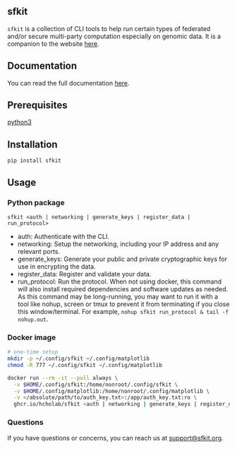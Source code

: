 ## sfkit

`sfkit` is a collection of CLI tools to help run certain types of federated and/or secure multi-party computation especially on genomic data. It is a companion to the website [here](https://sfkit.org/).

## Documentation

You can read the full documentation [here](https://sfkit.readthedocs.io/en/latest/).

## Prerequisites

[python3](https://www.python.org/downloads/)

## Installation

`pip install sfkit`

## Usage

### Python package

`sfkit <auth | networking | generate_keys | register_data | run_protocol>`

- auth: Authenticate with the CLI.
- networking: Setup the networking, including your IP address and any relevant ports.
- generate_keys: Generate your public and private cryptographic keys for use in encrypting the data.
- register_data: Register and validate your data.
- run_protocol: Run the protocol. When not using docker, this command will also install required dependencies and software updates as needed. As this command may be long-running, you may want to run it with a tool like nohup, screen or tmux to prevent it from terminating if you close this window/terminal. For example, `nohup sfkit run_protocol & tail -f nohup.out`.

### Docker image

```sh
# one-time setup
mkdir -p ~/.config/sfkit ~/.config/matplotlib
chmod -R 777 ~/.config/sfkit ~/.config/matplotlib

docker run --rm -it --pull always \
  -v $HOME/.config/sfkit:/home/nonroot/.config/sfkit \
  -v $HOME/.config/matplotlib:/home/nonroot/.config/matplotlib \
  -v </absolute/path/to/auth_key.txt>:/app/auth_key.txt:ro \
  ghcr.io/hcholab/sfkit <auth | networking | generate_keys | register_data | run_protocol>
```

### Questions

If you have questions or concerns, you can reach us at [support@sfkit.org](mailto:support@sfkit.org).
